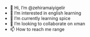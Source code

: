 - 👋 Hi, I’m @zehiramaiyigelir
- 👀 I’m interested in english learning
- 🌱 I’m currently learning spice
- 💞️ I’m looking to collaborate on xman
- 📫 How to reach me range

<!---
zehiramaiyigelir/zehiramaiyigelir is a ✨ special ✨ repository because its `README.md` (this file) appears on your GitHub profile.
You can click the Preview link to take a look at your changes.
--->
